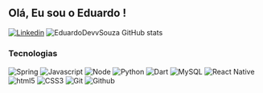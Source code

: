 ## Olá, Eu sou o Eduardo !
[![Linkedin](https://img.shields.io/badge/LinkedIn-0077B5?style=for-the-badge&logo=linkedin&logoColor=white)](https://www.linkedin.com/in/eduardodevv/)
![EduardoDevvSouza GitHub stats](https://github-readme-stats.vercel.app/api?username=EduardoDevvSouza&show_icons=true&theme=synthwave)

### Tecnologias

<div style="display: inline_block><br/>

<img align="center" alt="Java" src="https://img.shields.io/badge/Java-ED8B00?style=for-the-badge&logo=openjdk&logoColor=white" />

<img align="center" alt="Spring" src="https://img.shields.io/badge/Spring-6DB33F?style=for-the-badge&logo=spring&logoColor=white" />

<img align="center" alt="Javascript" src="https://img.shields.io/badge/JavaScript-323330?style=for-the-badge&logo=javascript&logoColor=F7DF1E" />

<img align="center" alt="Node" src="https://img.shields.io/badge/Node.js-43853D?style=for-the-badge&logo=node.js&logoColor=white" />

<img align="center" alt="Python" src="https://img.shields.io/badge/Python-3776AB?style=for-the-badge&logo=python&logoColor=white" />

<img align="center" alt="Dart" src="https://img.shields.io/badge/Dart-0175C2?style=for-the-badge&logo=dart&logoColor=white" />

<img align="center" alt="MySQL" src="https://img.shields.io/badge/MySQL-00000F?style=for-the-badge&logo=mysql&logoColor=white" />

<img align="center" alt="React Native" src="https://img.shields.io/badge/React_Native-20232A?style=for-the-badge&logo=react&logoColor=61DAFB" />

<img align="center" alt="html5" src="https://img.shields.io/badge/HTML5-E34F26?style=for-the-badge&logo=html5&logoColor=white" />

<img align="center" alt="CSS3" src="https://img.shields.io/badge/CSS3-1572B6?style=for-the-badge&logo=css3&logoColor=white" />

<img align="center" alt="Git" src="https://img.shields.io/badge/GIT-E44C30?style=for-the-badge&logo=git&logoColor=white" />

<img align="center" alt="Github" src="https://img.shields.io/badge/GitHub-100000?style=for-the-badge&logo=github&logoColor=white" />






  
</div> 
